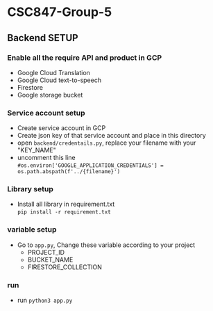 # CSC847-Group-5

## Backend SETUP

### Enable all the require API and product in GCP
- Google Cloud Translation
- Google Cloud text-to-speech
- Firestore
- Google storage bucket
### Service account setup
- Create service account in GCP 
- Create json key of that service account and place in this directory
- open ```backend/credentails.py```, replace your filename with your "KEY_NAME"
- uncomment this line\
    ```#os.environ['GOOGLE_APPLICATION_CREDENTIALS'] = os.path.abspath(f'../{filename}')```

### Library setup
- Install all library in requirement.txt\
    ```pip install -r requirement.txt```

### variable setup
- Go to ```app.py```, Change these variable according to your project
    - PROJECT_ID
    - BUCKET_NAME
    - FIRESTORE_COLLECTION

### run
- run ```python3 app.py```
